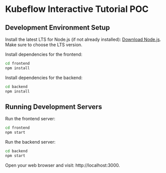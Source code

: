 # Kubeflow Interactive Tutorial POC

## Development Environment Setup

Install the latest LTS for Node.js (if not already installed): [Download Node.js](https://github.com/nodesource/distributions#debinstall). Make sure to choose the LTS version.

Install dependencies for the frontend:

```bash
cd frontend
npm install
```

Install dependencies for the backend:

```bash
cd backend
npm install
```

## Running Development Servers

Run the frontend server:

```bash
cd frontend
npm start
```

Run the backend server:

```bash
cd backend
npm start
```

Open your web browser and visit: http://localhost:3000.